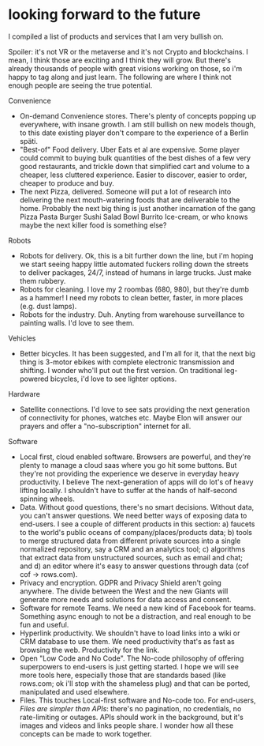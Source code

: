 # looking forward to the future

I compiled a list of products and services that I am very bullish on.

Spoiler: it's not VR or the metaverse and it's not Crypto and blockchains. I mean, I think those are exciting and I think they will grow. But there's already thousands of people with great visions working on those, so i'm happy to tag along and just learn. The following are where I think not enough people are seeing the true potential.

Convenience
- On-demand Convenience stores. There's plenty of concepts popping up everywhere, with insane growth. I am still bullish on new models though, to this date existing player don't compare to the experience of a Berlin späti.
- "Best-of" Food delivery. Uber Eats et al are expensive. Some player could commit to buying bulk quantities of the best dishes of a few very good restaurants, and trickle down that simplified cart and volume to a cheaper, less cluttered experience. Easier to discover, easier to order, cheaper to produce and buy.
- The next Pizza, delivered. Someone will put a lot of research into delivering the next mouth-watering foods that are deliverable to the home. Probably the next big thing is just another incarnation of the gang Pizza Pasta Burger Sushi Salad Bowl Burrito Ice-cream, or who knows maybe the next killer food is something else?

Robots
- Robots for delivery. Ok, this is a bit further down the line, but i'm hoping we start seeing happy little automated fuckers rolling down the streets to deliver packages, 24/7, instead of humans in large trucks. Just make them rubbery.
- Robots for cleaning. I love my 2 roombas (680, 980), but they're dumb as a hammer! I need my robots to clean better, faster, in more places (e.g. dust lamps).
- Robots for the industry. Duh. Anyting from warehouse surveillance to painting walls. I'd love to see them.

Vehicles
- Better bicycles. It has been suggested, and I'm all for it, that the next big thing is 3-motor ebikes with complete electronic transmission and shifting. I wonder who'll put out the first version. On traditional leg-powered bicycles, i'd love to see lighter options.

Hardware
- Satellite connections. I'd love to see sats providing the next generation of connectivity for phones, watches etc. Maybe Elon will answer our prayers and offer a "no-subscription" internet for all.

Software 
- Local first, cloud enabled software. Browsers are powerful, and they're plenty to manage a cloud saas where you go hit some buttons. But they're not providing the experience we deserve in everyday heavy productivity. I believe The next-generation of apps will do lot's of heavy lifting locally. I shouldn't have to suffer at the hands of half-second spinning wheels.
- Data. Without good questions, there's no smart decisions. Without data, you can't answer questions. We need better ways of exposing data to end-users. I see a couple of different products in this section: a) faucets to the world's public oceans of company/places/products data; b) tools to merge structured data from different private sources into a single normalized repository, say a CRM and an analytics tool; c) algorithms that extract data from unstructured sources, such as email and chat; and d) an editor where it's easy to answer questions through data (cof cof -> rows.com).
- Privacy and encryption. GDPR and Privacy Shield aren't going anywhere. The divide between the West and the new Giants will generate more needs and solutions for data access and consent.
- Software for remote Teams. We need a new kind of Facebook for teams. Something async enough to not be a distraction, and real enough to be fun and useful. 
- Hyperlink productivity. We shouldn't have to load links into a wiki or CRM database to use them. We need productivity that's as fast as browsing the web. Productivity for the link.
- Open "Low Code and No Code". The No-code philosophy of offering superpowers to end-users is just getting started. I hope we will see more tools here, especially those that are standards based (like rows.com; ok i'll stop with the shameless plug) and that can be ported, manipulated and used elsewhere. 
- Files. This touches Local-first software and No-code too. For end-users, *Files are simpler than APIs*: there's no pagination, no credentials, no rate-limiting or outages. APIs should work in the background, but it's images and videos and links people share. I wonder how all these concepts can be made to work together.
